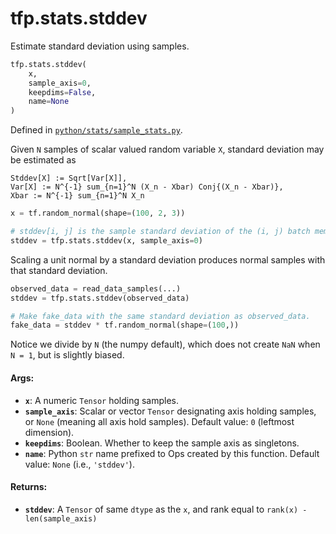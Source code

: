 <div itemscope itemtype="http://developers.google.com/ReferenceObject">
<meta itemprop="name" content="tfp.stats.stddev" />
<meta itemprop="path" content="Stable" />
</div>

# tfp.stats.stddev

Estimate standard deviation using samples.

``` python
tfp.stats.stddev(
    x,
    sample_axis=0,
    keepdims=False,
    name=None
)
```



Defined in [`python/stats/sample_stats.py`](https://github.com/tensorflow/probability/tree/master/tensorflow_probability/python/stats/sample_stats.py).

<!-- Placeholder for "Used in" -->

Given `N` samples of scalar valued random variable `X`, standard deviation may
be estimated as

```none
Stddev[X] := Sqrt[Var[X]],
Var[X] := N^{-1} sum_{n=1}^N (X_n - Xbar) Conj{(X_n - Xbar)},
Xbar := N^{-1} sum_{n=1}^N X_n
```

```python
x = tf.random_normal(shape=(100, 2, 3))

# stddev[i, j] is the sample standard deviation of the (i, j) batch member.
stddev = tfp.stats.stddev(x, sample_axis=0)
```

Scaling a unit normal by a standard deviation produces normal samples
with that standard deviation.

```python
observed_data = read_data_samples(...)
stddev = tfp.stats.stddev(observed_data)

# Make fake_data with the same standard deviation as observed_data.
fake_data = stddev * tf.random_normal(shape=(100,))
```

Notice we divide by `N` (the numpy default), which does not create `NaN`
when `N = 1`, but is slightly biased.

#### Args:

* <b>`x`</b>:  A numeric `Tensor` holding samples.
* <b>`sample_axis`</b>: Scalar or vector `Tensor` designating axis holding samples, or
  `None` (meaning all axis hold samples).
  Default value: `0` (leftmost dimension).
* <b>`keepdims`</b>:  Boolean.  Whether to keep the sample axis as singletons.
* <b>`name`</b>: Python `str` name prefixed to Ops created by this function.
      Default value: `None` (i.e., `'stddev'`).


#### Returns:

* <b>`stddev`</b>: A `Tensor` of same `dtype` as the `x`, and rank equal to
  `rank(x) - len(sample_axis)`